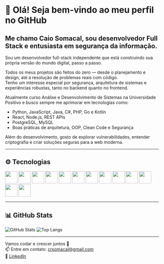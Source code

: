 # 👋 Olá! Seja bem-vindo ao meu perfil no GitHub  
## Me chamo Caio Somacal, sou desenvolvedor Full Stack e entusiasta em segurança da informação.

Sou um desenvolvedor full-stack independente que está construindo sua própria versão do mundo digital, passo a passo.

Todos os meus projetos são feitos do zero — desde o planejamento e design, até a resolução de problemas reais com código.  
Tenho um interesse especial por segurança, arquitetura de sistemas e experiências robustas, tanto no backend quanto no frontend.

Atualmente curso Análise e Desenvolvimento de Sistemas na Universidade Positivo e busco sempre me aprimorar em tecnologias como:

- Python, JavaScript, Java, C#, PHP, Go e Kotlin  
- React, Node.js, REST APIs  
- PostgreSQL, MySQL  
- Boas práticas de arquitetura, OOP, Clean Code e Segurança

Além do desenvolvimento, gosto de explorar vulnerabilidades, entender criptografia e criar soluções seguras para a web moderna.

---

## ⚙️ Tecnologias

<div>
  <img src="https://cdn.jsdelivr.net/gh/devicons/devicon/icons/javascript/javascript-original.svg" width="40"/>
  <img src="https://cdn.jsdelivr.net/gh/devicons/devicon/icons/react/react-original.svg" width="40"/>
  <img src="https://cdn.jsdelivr.net/gh/devicons/devicon/icons/nodejs/nodejs-original.svg" width="40"/>
  <img src="https://cdn.jsdelivr.net/gh/devicons/devicon/icons/python/python-original.svg" width="40"/>
  <img src="https://cdn.jsdelivr.net/gh/devicons/devicon/icons/java/java-original.svg" width="40"/>
  <img src="https://cdn.jsdelivr.net/gh/devicons/devicon/icons/php/php-original.svg" width="40"/>
  <img src="https://cdn.jsdelivr.net/gh/devicons/devicon/icons/csharp/csharp-original.svg" width="40"/>
  <img src="https://cdn.jsdelivr.net/gh/devicons/devicon/icons/go/go-original.svg" width="40"/>
  <img src="https://cdn.jsdelivr.net/gh/devicons/devicon/icons/kotlin/kotlin-original.svg" width="40"/>
  <img src="https://cdn.jsdelivr.net/gh/devicons/devicon/icons/mysql/mysql-original.svg" width="40"/>
  <img src="https://cdn.jsdelivr.net/gh/devicons/devicon/icons/postgresql/postgresql-original.svg" width="40"/>
  <img src="https://cdn.jsdelivr.net/gh/devicons/devicon/icons/git/git-original.svg" width="40"/>
  <img src="https://cdn.jsdelivr.net/gh/devicons/devicon/icons/linux/linux-original.svg" width="40"/>
</div>

---

## 📊 GitHub Stats

![GitHub Stats](https://github-readme-stats.vercel.app/api?username=caio-somacal&show_icons=true&theme=github_dark&hide_title=false)
![Top Langs](https://github-readme-stats.vercel.app/api/top-langs/?username=caio-somacal&layout=compact&theme=github_dark)

---

Vamos codar e crescer juntos 🚀  
📫 Entre em contato: crsomacal@gmail.com  
🔗 [LinkedIn](https://www.linkedin.com/in/caio-somacal)
